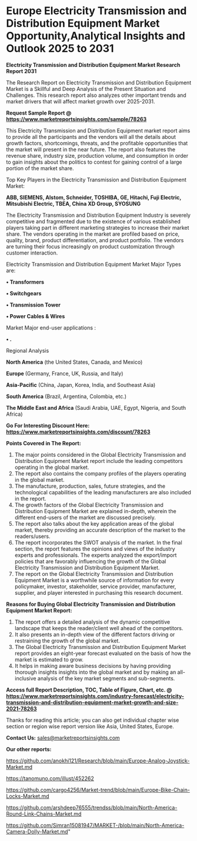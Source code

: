 # Europe Electricity Transmission and Distribution Equipment Market Opportunity,Analytical Insights and Outlook 2025 to 2031

<strong>Electricity Transmission and Distribution Equipment Market Research Report 2031</strong>

The Research Report on Electricity Transmission and Distribution Equipment Market is a Skillful and Deep Analysis of the Present Situation and Challenges. This research report also analyzes other important trends and market drivers that will affect market growth over 2025-2031.

<strong>Request Sample Report @ <a href=https://www.marketreportsinsights.com/sample/78263>https://www.marketreportsinsights.com/sample/78263</a></strong>

This Electricity Transmission and Distribution Equipment market report aims to provide all the participants and the vendors will all the details about growth factors, shortcomings, threats, and the profitable opportunities that the market will present in the near future. The report also features the revenue share, industry size, production volume, and consumption in order to gain insights about the politics to contest for gaining control of a large portion of the market share.

Top Key Players in the Electricity Transmission and Distribution Equipment Market:

<strong>ABB, SIEMENS, Alstom, Schneider, TOSHIBA, GE, Hitachi, Fuji Electric, Mitsubishi Electric, TBEA, China XD Group, SYOSUNG</strong>

The Electricity Transmission and Distribution Equipment Industry is severely competitive and fragmented due to the existence of various established players taking part in different marketing strategies to increase their market share. The vendors operating in the market are profiled based on price, quality, brand, product differentiation, and product portfolio. The vendors are turning their focus increasingly on product customization through customer interaction.

Electricity Transmission and Distribution Equipment Market Major Types are:

<strong>• Transformers

• Switchgears

• Transmission Tower

• Power Cables & Wires</strong>

Market Major end-user applications :

<strong>• .</strong>

Regional Analysis

</u><strong><b>North America</b></strong> (the United States, Canada, and Mexico)

<strong><b>Europe </b></strong>(Germany, France, UK, Russia, and Italy)

<strong><b>Asia-Pacific</b></strong> (China, Japan, Korea, India, and Southeast Asia)

<strong><b>South America</b></strong> (Brazil, Argentina, Colombia, etc.)

<strong><b>The Middle East and Africa</b></strong> (Saudi Arabia, UAE, Egypt, Nigeria, and South Africa)

<strong>Go For Interesting Discount Here: <a href=https://www.marketreportsinsights.com/discount/78263>https://www.marketreportsinsights.com/discount/78263</a></strong>

<strong>Points Covered in The Report:</strong>
<ol>
  <li>The major points considered in the Global Electricity Transmission and Distribution Equipment Market report include the leading competitors operating in the global market.</li>
  <li>The report also contains the company profiles of the players operating in the global market.</li>
  <li>The manufacture, production, sales, future strategies, and the technological capabilities of the leading manufacturers are also included in the report.</li>
  <li>The growth factors of the Global Electricity Transmission and Distribution Equipment Market are explained in-depth, wherein the different end-users of the market are discussed precisely.</li>
  <li>The report also talks about the key application areas of the global market, thereby providing an accurate description of the market to the readers/users.</li>
  <li>The report incorporates the SWOT analysis of the market. In the final section, the report features the opinions and views of the industry experts and professionals. The experts analyzed the export/import policies that are favorably influencing the growth of the Global Electricity Transmission and Distribution Equipment Market.</li>
  <li>The report on the Global Electricity Transmission and Distribution Equipment Market is a worthwhile source of information for every policymaker, investor, stakeholder, service provider, manufacturer, supplier, and player interested in purchasing this research document.</li>
</ol>
<strong>Reasons for Buying Global Electricity Transmission and Distribution Equipment Market Report:</strong>

<ol>
  <li>The report offers a detailed analysis of the dynamic competitive landscape that keeps the reader/client well ahead of the competitors.</li>
  <li>It also presents an in-depth view of the different factors driving or restraining the growth of the global market.</li>
  <li>The Global Electricity Transmission and Distribution Equipment Market report provides an eight-year forecast evaluated on the basis of how the market is estimated to grow.</li>
  <li>It helps in making aware business decisions by having providing thorough insights insights into the global market and by making an all-inclusive analysis of the key market segments and sub-segments.</li>
</ol>
<strong>Access full Report Description, TOC, Table of Figure, Chart, etc. @ <a href=https://www.marketreportsinsights.com/industry-forecast/electricity-transmission-and-distribution-equipment-market-growth-and-size-2021-78263>https://www.marketreportsinsights.com/industry-forecast/electricity-transmission-and-distribution-equipment-market-growth-and-size-2021-78263</a></strong>


Thanks for reading this article; you can also get individual chapter wise section or region wise report version like Asia, United States, Europe.

<strong>Contact Us:</strong>
sales@marketreportsinsights.com

<strong>Our other reports:</strong>

<a href=https://github.com/anokhi121/Research/blob/main/Europe-Analog-Joystick-Market.md>https://github.com/anokhi121/Research/blob/main/Europe-Analog-Joystick-Market.md</a>

<a href=https://tanomuno.com/illust/452262>https://tanomuno.com/illust/452262</a>

<a href=https://github.com/cargo4256/Market-trend/blob/main/Europe-Bike-Chain-Locks-Market.md>https://github.com/cargo4256/Market-trend/blob/main/Europe-Bike-Chain-Locks-Market.md</a>

<a href=https://github.com/arshdeep76555/trendss/blob/main/North-America-Round-Link-Chains-Market.md>https://github.com/arshdeep76555/trendss/blob/main/North-America-Round-Link-Chains-Market.md</a>

<a href=https://github.com/Simran15081947/MARKET-/blob/main/North-America-Camera-Dolly-Market.md>https://github.com/Simran15081947/MARKET-/blob/main/North-America-Camera-Dolly-Market.md</a>"
